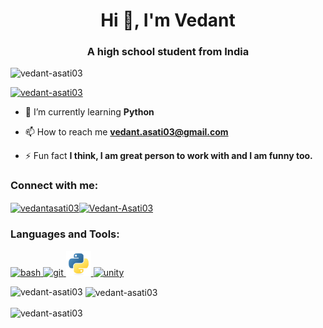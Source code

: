 <h1 align="center">Hi 👋, I'm Vedant</h1>
<h3 align="center">A high school student from India</h3>

<p align="left"> <img src="https://komarev.com/ghpvc/?username=vedant-asati03&label=Profile%20views&color=0e75b6&style=flat" alt="vedant-asati03" /> </p>

<p align="left"> <a href="https://github.com/ryo-ma/github-profile-trophy"><img src="https://github-profile-trophy.vercel.app/?username=vedant-asati03" alt="vedant-asati03" /></a> </p>

- 🌱 I’m currently learning **Python**

- 📫 How to reach me **vedant.asati03@gmail.com**

- ⚡ Fun fact **I think, I am great person to work with and I am funny too.**

<h3 align="left">Connect with me:</h3>
<p align="left">
<a href="https://dev.to/vedantasati03" target="blank"><img align="center" src="https://raw.githubusercontent.com/rahuldkjain/github-profile-readme-generator/master/src/images/icons/Social/devto.svg" alt="vedantasati03" height="30" width="40" /><a href="https://github.com/Vedant-Asati03" target="blank"><img align="center" src="C:/Users/lenovo/Downloads/Github.png" alt="Vedant-Asati03" height="30" width="40" /> </a>
</p>

<h3 align="left">Languages and Tools:</h3>
<p align="left"> <a href="https://www.gnu.org/software/bash/" target="_blank" rel="noreferrer"> <img src="https://www.vectorlogo.zone/logos/gnu_bash/gnu_bash-icon.svg" alt="bash" width="40" height="40"/> </a> <a href="https://git-scm.com/" target="_blank" rel="noreferrer"> <img src="https://www.vectorlogo.zone/logos/git-scm/git-scm-icon.svg" alt="git" width="40" height="40"/> </a> <a href="https://www.python.org" target="_blank" rel="noreferrer"> <img src="https://raw.githubusercontent.com/devicons/devicon/master/icons/python/python-original.svg" alt="python" width="40" height="40"/> </a> <a href="https://unity.com/" target="_blank" rel="noreferrer"> <img src="https://www.vectorlogo.zone/logos/unity3d/unity3d-icon.svg" alt="unity" width="40" height="40"/> </a> </p>

<p><img align="left" src="https://github-readme-stats.vercel.app/api/top-langs?username=vedant-asati03&show_icons=true&locale=en&layout=compact" alt="vedant-asati03" /></p>

<p>&nbsp;<img align="center" src="https://github-readme-stats.vercel.app/api?username=vedant-asati03&show_icons=true&locale=en" alt="vedant-asati03" /></p>

<p><img align="center" src="https://github-readme-streak-stats.herokuapp.com/?user=vedant-asati03&" alt="vedant-asati03" /></p>

